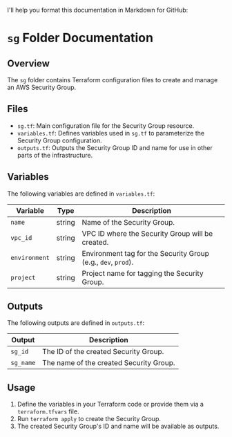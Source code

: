 I'll help you format this documentation in Markdown for GitHub:

# `sg` Folder Documentation

## Overview
The `sg` folder contains Terraform configuration files to create and manage an AWS Security Group.

## Files
* `sg.tf`: Main configuration file for the Security Group resource.
* `variables.tf`: Defines variables used in `sg.tf` to parameterize the Security Group configuration.
* `outputs.tf`: Outputs the Security Group ID and name for use in other parts of the infrastructure.

## Variables
The following variables are defined in `variables.tf`:

| Variable | Type | Description |
|----------|------|-------------|
| `name` | string | Name of the Security Group. |
| `vpc_id` | string | VPC ID where the Security Group will be created. |
| `environment` | string | Environment tag for the Security Group (e.g., `dev`, `prod`). |
| `project` | string | Project name for tagging the Security Group. |

## Outputs
The following outputs are defined in `outputs.tf`:

| Output | Description |
|--------|-------------|
| `sg_id` | The ID of the created Security Group. |
| `sg_name` | The name of the created Security Group. |

## Usage
1. Define the variables in your Terraform code or provide them via a `terraform.tfvars` file.
2. Run `terraform apply` to create the Security Group.
3. The created Security Group's ID and name will be available as outputs.
